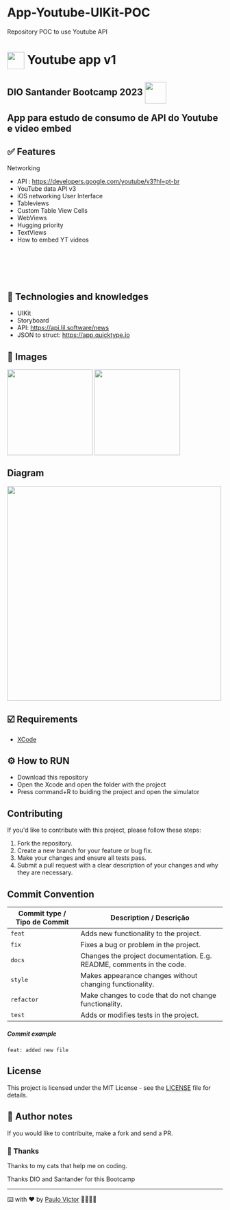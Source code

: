 # App-Youtube-UIKit-POC
Repository POC to use Youtube API


<h1>
    <a href="https://www.dio.me/">
     <img align="center" width="40px" src="https://hermes.digitalinnovation.one/assets/diome/logo-minimized.png"></a>
   <span> Youtube app v1 </h1> <h2> DIO Santander Bootcamp 2023</span>
 <img align="center" width="50px" src="https://hermes.dio.me/tracks/61d57203-7c43-4d8d-a3f0-833faa2ce680.png"></p>
  
App para estudo de consumo de API do Youtube e video embed

## ✅ Features
Networking
- API : https://developers.google.com/youtube/v3?hl=pt-br
- YouTube data API v3
- iOS networking
User Interface
- Tableviews
- Custom Table View Cells
- WebViews
- Hugging priority
- TextViews
- How to embed YT videos
<br>
<br>

<br>
<br>


## 📱 Technologies and knowledges 
- UIKit
- Storyboard
- API: https://api.lil.software/news
- JSON to struct: https://app.quicktype.io


## 📲 Images
<img align="center" width="200px" src="https://github.com/Paru369/App-Youtube-UIKit-V1/blob/main/images/YT001.png"> <img align="center" width="200px" src="https://github.com/Paru369/App-Youtube-UIKit-V1/blob/main/images/YT002.png"> 


## Diagram
<img align="center" width="500px" src="https://github.com/Paru369/App-Youtube-UIKit-V1/blob/main/images/diagram.png"> <img> 

  
## ☑️ Requirements

- [XCode](https://developer.apple.com/xcode/)


## ⚙️ How to RUN

- Download this repository
- Open the Xcode and open the folder with the project
- Press command+R to buiding the project and open the simulator

## Contributing

If you'd like to contribute with this project, please follow these steps:

1. Fork the repository.
2. Create a new branch for your feature or bug fix.
3. Make your changes and ensure all tests pass.
4. Submit a pull request with a clear description of your changes and why they are necessary.

## Commit Convention

| Commit type / Tipo de Commit | Description / Descrição                                               |
| ---------------------------- | --------------------------------------------------------------------- |
| `feat`                       | Adds new functionality to the project.                                |
| `fix`                        | Fixes a bug or problem in the project.                                |
| `docs`                       | Changes the project documentation. E.g. README, comments in the code. |
| `style`                      | Makes appearance changes without changing functionality.              |
| `refactor`                   | Make changes to code that do not change functionality.                |
| `test`                       | Adds or modifies tests in the project.                                |

##### Commit example

`feat: added new file`

## License

This project is licensed under the MIT License - see the [LICENSE](./LICENSE) file for details.

## 📝 Author notes

If you would like to contribuite, make a fork and send a PR. 

### 🎁 Thanks

Thanks to my cats that help me on coding.


Thanks DIO and Santander for this Bootcamp

___

⌨️ with ❤️ by [Paulo Victor](https://github.com/Paru369) 👨🏾‍💻📱

